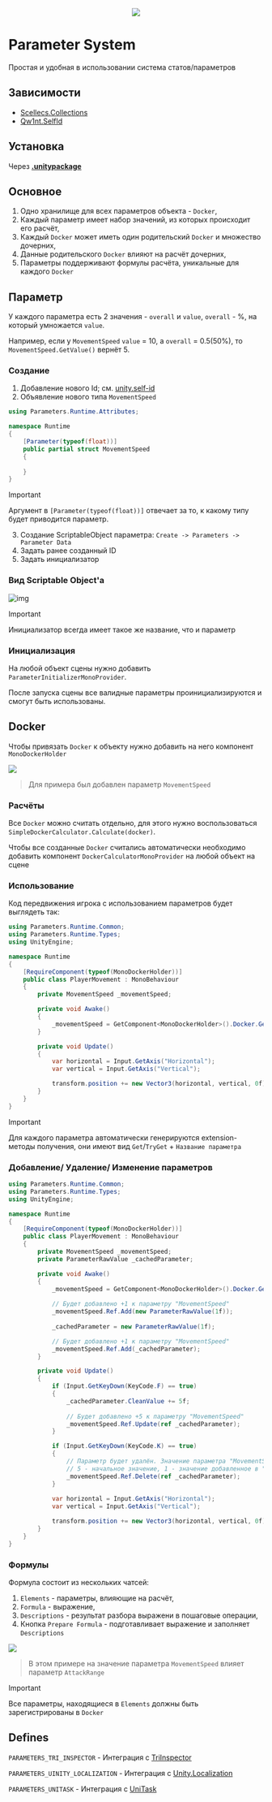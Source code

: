 <p align="center">
<img src="Screenshots~/Preview.jpg"/>
</p>

# Parameter System

Простая и удобная в использовании система статов/параметров

## Зависимости

- [Scellecs.Collections](https://github.com/scellecs/collections)
- [Qw1nt.SelfId](https://github.com/Qw1nt/unity.self-id)

## Установка

Через <b>[.unitypackage](https://github.com/Qw1nt/unity.parameters/releases/latest/download/unity.parameters.unitypackage)</b>

## Основное

1) Одно хранилище для всех параметров объекта - `Docker`,
2) Каждый параметр имеет набор значений, из которых происходит его расчёт,
3) Каждый `Docker` может иметь один родительский `Docker` и множество дочерних,
4) Данные родительского `Docker` влияют на расчёт дочерних,
5) Параметры поддерживают формулы расчёта, уникальные для каждого `Docker`

## Параметр

У каждого параметра есть 2 значения - `overall` и `value`, `overall` - %, на который умножается `value`. 

Например, если у `MovementSpeed` `value` = 10, а `overall` = 0.5(50%), то `MovementSpeed.GetValue()` вернёт 5.


### Создание 

1) Добавление нового Id; см. [unity.self-id](https://github.com/Qw1nt/unity.self-id)
2) Объявление нового типа  `MovementSpeed`

```csharp
using Parameters.Runtime.Attributes;

namespace Runtime
{
    [Parameter(typeof(float))]
    public partial struct MovementSpeed
    {
        
    }
}
```

> [!IMPORTANT]
> Аргумент в `[Parameter(typeof(float))]` отвечает за то, к какому типу будет приводится параметр.

3) Создание ScriptableObject параметра: `Create -> Parameters -> Parameter Data`
4) Задать ранее созданный ID
5) Задать инициализатор

### Вид Scriptable Object'а 
<img src="./Screenshots~/ParameterData.jpg" alt="img"/>

> [!IMPORTANT]
> Инициализатор всегда имеет такое же название, что и параметр

### Инициализация
На любой объект сцены нужно добавить `ParameterInitializerMonoProvider`.

После запуска сцены все валидные параметры проинициализируются и смогут быть использованы.

## Docker

Чтобы привязать `Docker` к объекту нужно добавить на него компонент `MonoDockerHolder` 

<img src="Screenshots~/SimpleDockerHolder.jpg"/>

> Для примера был добавлен параметр `MovementSpeed`

### Расчёты

Все `Docker` можно считать отдельно, для этого нужно воспользоваться `SimpleDockerCalculator.Calculate(docker)`. 

Чтобы все созданные `Docker` считались автоматически необходимо добавить компонент `DockerCalculatorMonoProvider` на любой объект на сцене 

### Использование

Код передвижения игрока с использованием параметров будет выглядеть так:
```csharp
using Parameters.Runtime.Common;
using Parameters.Runtime.Types;
using UnityEngine;

namespace Runtime
{
    [RequireComponent(typeof(MonoDockerHolder))]
    public class PlayerMovement : MonoBehaviour
    {
        private MovementSpeed _movementSpeed;

        private void Awake()
        {
            _movementSpeed = GetComponent<MonoDockerHolder>().Docker.GetMovementSpeed();
        }

        private void Update()
        {
            var horizontal = Input.GetAxis("Horizontal");
            var vertical = Input.GetAxis("Vertical");

            transform.position += new Vector3(horizontal, vertical, 0f) * _movementSpeed.GetValue() * Time.deltaTime;
        }
    }
}
```
> [!IMPORTANT]
> Для каждого параметра автоматически генерируются extension-методы получения, они имеют вид `Get`/`TryGet` + `Название параметра`

### Добавление/ Удаление/ Изменение параметров

```csharp
using Parameters.Runtime.Common;
using Parameters.Runtime.Types;
using UnityEngine;

namespace Runtime
{
    [RequireComponent(typeof(MonoDockerHolder))]
    public class PlayerMovement : MonoBehaviour
    {
        private MovementSpeed _movementSpeed;
        private ParameterRawValue _cachedParameter;

        private void Awake()
        {
            _movementSpeed = GetComponent<MonoDockerHolder>().Docker.GetMovementSpeed();
            
            // Будет добавлено +1 к параметру "MovementSpeed"
            _movementSpeed.Ref.Add(new ParameterRawValue(1f));
            
            _cachedParameter = new ParameterRawValue(1f);

            // Будет добавлено +1 к параметру "MovementSpeed"
            _movementSpeed.Ref.Add(_cachedParameter);
        }

        private void Update()
        {
            if (Input.GetKeyDown(KeyCode.F) == true)
            {
                _cachedParameter.CleanValue += 5f;
                
                // Будет добавлено +5 к параметру "MovementSpeed"
                _movementSpeed.Ref.Update(ref _cachedParameter);
            }

            if (Input.GetKeyDown(KeyCode.K) == true)
            {
                // Параметр будет удалён. Значение параметра "MovementSpeed" станет 5 + 1
                // 5 - начальное значение, 1 - значение добавленное в "Awake()"
                _movementSpeed.Ref.Delete(ref _cachedParameter);
            }
            
            var horizontal = Input.GetAxis("Horizontal");
            var vertical = Input.GetAxis("Vertical");

            transform.position += new Vector3(horizontal, vertical, 0f) * _movementSpeed.GetValue() * Time.deltaTime;
        }
    }
}
```

### Формулы

Формула состоит из нескольких чатсей: 
1) `Elements` - параметры, влияющие на расчёт,
2) `Formula` - выражение,
3) `Descriptions` - результат разбора выражени в пошаговые операции,
4) Кнопка `Prepare Formula` - подготавливает выражение и заполняет `Descriptions`

<img src="Screenshots~/ParameterWithFormula.jpg"/>

> В этом примере на значение параметра `MovementSpeed` влияет параметр `AttackRange` 

> [!IMPORTANT]
> Все параметры, находящиеся в `Elements` должны быть зарегистрированы в `Docker`

## Defines

``PARAMETERS_TRI_INSPECTOR`` - Интеграция с [TriInspector](https://github.com/codewriter-packages/Tri-Inspector)

``PARAMETERS_UINITY_LOCALIZATION`` - Интеграция
с [Unity.Localization](https://docs.unity3d.com/Packages/com.unity.localization@1.5/manual/index.html)

```PARAMETERS_UNITASK``` - Интеграция с [UniTask](https://github.com/Cysharp/UniTask)
